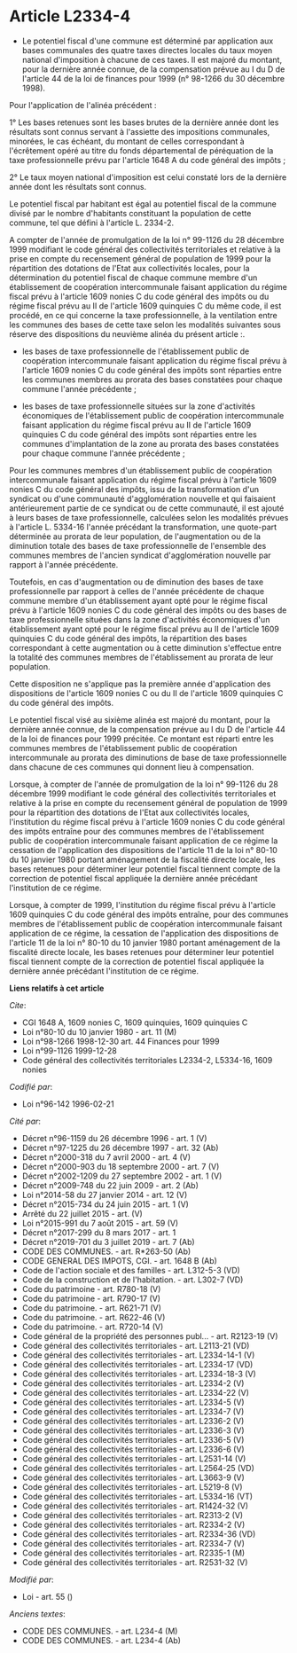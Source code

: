 # Article L2334-4

- Le potentiel fiscal d'une commune est déterminé par application aux bases communales des quatre taxes directes locales du
taux moyen national d'imposition à chacune de ces taxes. Il est majoré du montant, pour la dernière année connue, de la
compensation prévue au I du D de l'article 44 de la loi de finances pour 1999 (n° 98-1266 du 30 décembre 1998).

Pour l'application de l'alinéa précédent :

1° Les bases retenues sont les bases brutes de la dernière année dont les résultats sont connus servant à l'assiette des
impositions communales, minorées, le cas échéant, du montant de celles correspondant à l'écrêtement opéré au titre du fonds
départemental de péréquation de la taxe professionnelle prévu par l'article 1648 A du code général des impôts ;

2° Le taux moyen national d'imposition est celui constaté lors de la dernière année dont les résultats sont connus.

Le potentiel fiscal par habitant est égal au potentiel fiscal de la commune divisé par le nombre d'habitants constituant la
population de cette commune, tel que défini à l'article L. 2334-2.

A compter de l'année de promulgation de la loi n° 99-1126 du 28 décembre 1999 modifiant le code général des collectivités
territoriales et relative à la prise en compte du recensement général de population de 1999 pour la répartition des dotations
de l'Etat aux collectivités locales, pour la détermination du potentiel fiscal de chaque commune membre d'un établissement de
coopération intercommunale faisant application du régime fiscal prévu à l'article 1609 nonies C du code général des impôts ou
du régime fiscal prévu au II de l'article 1609 quinquies C du même code, il est procédé, en ce qui concerne la taxe
professionnelle, à la ventilation entre les communes des bases de cette taxe selon les modalités suivantes sous réserve des
dispositions du neuvième alinéa du présent article :.

- les bases de taxe professionnelle de l'établissement public de coopération intercommunale faisant application du régime
fiscal prévu à l'article 1609 nonies C du code général des impôts sont réparties entre les communes membres au prorata des
bases constatées pour chaque commune l'année précédente ;

- les bases de taxe professionnelle situées sur la zone d'activités économiques de l'établissement public de coopération
intercommunale faisant application du régime fiscal prévu au II de l'article 1609 quinquies C du code général des impôts sont
réparties entre les communes d'implantation de la zone au prorata des bases constatées pour chaque commune l'année
précédente ;

Pour les communes membres d'un établissement public de coopération intercommunale faisant application du régime fiscal prévu
à l'article 1609 nonies C du code général des impôts, issu de la transformation d'un syndicat ou d'une communauté
d'agglomération nouvelle et qui faisaient antérieurement partie de ce syndicat ou de cette communauté, il est ajouté à leurs
bases de taxe professionnelle, calculées selon les modalités prévues à l'article L. 5334-16 l'année précédant la
transformation, une quote-part déterminée au prorata de leur population, de l'augmentation ou de la diminution totale des
bases de taxe professionnelle de l'ensemble des communes membres de l'ancien syndicat d'agglomération nouvelle par rapport à
l'année précédente.

Toutefois, en cas d'augmentation ou de diminution des bases de taxe professionnelle par rapport à celles de l'année
précédente de chaque commune membre d'un établissement ayant opté pour le régime fiscal prévu à l'article 1609 nonies C du
code général des impôts ou des bases de taxe professionnelle situées dans la zone d'activités économiques d'un établissement
ayant opté pour le régime fiscal prévu au II de l'article 1609 quinquies C du code général des impôts, la répartition des
bases correspondant à cette augmentation ou à cette diminution s'effectue entre la totalité des communes membres de
l'établissement au prorata de leur population.

Cette disposition ne s'applique pas la première année d'application des dispositions de l'article 1609 nonies C ou du II de
l'article 1609 quinquies C du code général des impôts.

Le potentiel fiscal visé au sixième alinéa est majoré du montant, pour la dernière année connue, de la compensation prévue au
I du D de l'article 44 de la loi de finances pour 1999 précitée. Ce montant est réparti entre les communes membres de
l'établissement public de coopération intercommunale au prorata des diminutions de base de taxe professionnelle dans chacune
de ces communes qui donnent lieu à compensation.

Lorsque, à compter de l'année de promulgation de la loi n° 99-1126 du 28 décembre 1999 modifiant le code général des
collectivités territoriales et relative à la prise en compte du recensement général de population de 1999 pour la répartition
des dotations de l'Etat aux collectivités locales, l'institution du régime fiscal prévu à l'article 1609 nonies C du code
général des impôts entraîne pour des communes membres de l'établissement public de coopération intercommunale faisant
application de ce régime la cessation de l'application des dispositions de l'article 11 de la loi n° 80-10 du 10 janvier 1980
portant aménagement de la fiscalité directe locale, les bases retenues pour déterminer leur potentiel fiscal tiennent compte
de la correction de potentiel fiscal appliquée la dernière année précédant l'institution de ce régime.

Lorsque, à compter de 1999, l'institution du régime fiscal prévu à l'article 1609 quinquies C du code général des impôts
entraîne, pour des communes membres de l'établissement public de coopération intercommunale faisant application de ce régime,
la cessation de l'application des dispositions de l'article 11 de la loi n° 80-10 du 10 janvier 1980 portant aménagement de
la fiscalité directe locale, les bases retenues pour déterminer leur potentiel fiscal tiennent compte de la correction de
potentiel fiscal appliquée la dernière année précédant l'institution de ce régime.

**Liens relatifs à cet article**

_Cite_:

  - CGI 1648 A, 1609 nonies C, 1609 quinquies, 1609 quinquies C
  - Loi n°80-10 du 10 janvier 1980 - art. 11 (M)
  - Loi n°98-1266 1998-12-30 art. 44 Finances pour 1999
  - Loi n°99-1126 1999-12-28
  - Code général des collectivités territoriales L2334-2, L5334-16, 1609 nonies

_Codifié par_:

  - Loi n°96-142 1996-02-21

_Cité par_:

  - Décret n°96-1159 du 26 décembre 1996 - art. 1 (V)
  - Décret n°97-1225 du 26 décembre 1997 - art. 32 (Ab)
  - Décret n°2000-318 du 7 avril 2000 - art. 4 (V)
  - Décret n°2000-903 du 18 septembre 2000 - art. 7 (V)
  - Décret n°2002-1209 du 27 septembre 2002 - art. 1 (V)
  - Décret n°2009-748 du 22 juin 2009 - art. 2 (Ab)
  - Loi n°2014-58 du 27 janvier 2014 - art. 12 (V)
  - Décret n°2015-734 du 24 juin 2015 - art. 1 (V)
  - Arrêté du 22 juillet 2015 - art. (V)
  - Loi n°2015-991 du 7 août 2015 - art. 59 (V)
  - Décret n°2017-299 du 8 mars 2017 - art. 1
  - Décret n°2019-701 du 3 juillet 2019 - art. 7 (Ab)
  - CODE DES COMMUNES. - art. R*263-50 (Ab)
  - CODE GENERAL DES IMPOTS, CGI. - art. 1648 B (Ab)
  - Code de l'action sociale et des familles - art. L312-5-3 (VD)
  - Code de la construction et de l'habitation. - art. L302-7 (VD)
  - Code du patrimoine - art. R780-18 (V)
  - Code du patrimoine - art. R790-17 (V)
  - Code du patrimoine. - art. R621-71 (V)
  - Code du patrimoine. - art. R622-46 (V)
  - Code du patrimoine. - art. R720-14 (V)
  - Code général de la propriété des personnes publ... - art. R2123-19 (V)
  - Code général des collectivités territoriales - art. L2113-21 (VD)
  - Code général des collectivités territoriales - art. L2334-14-1 (V)
  - Code général des collectivités territoriales - art. L2334-17 (VD)
  - Code général des collectivités territoriales - art. L2334-18-3 (V)
  - Code général des collectivités territoriales - art. L2334-2 (V)
  - Code général des collectivités territoriales - art. L2334-22 (V)
  - Code général des collectivités territoriales - art. L2334-5 (V)
  - Code général des collectivités territoriales - art. L2334-7 (V)
  - Code général des collectivités territoriales - art. L2336-2 (V)
  - Code général des collectivités territoriales - art. L2336-3 (V)
  - Code général des collectivités territoriales - art. L2336-5 (V)
  - Code général des collectivités territoriales - art. L2336-6 (V)
  - Code général des collectivités territoriales - art. L2531-14 (V)
  - Code général des collectivités territoriales - art. L2564-25 (VD)
  - Code général des collectivités territoriales - art. L3663-9 (V)
  - Code général des collectivités territoriales - art. L5219-8 (V)
  - Code général des collectivités territoriales - art. L5334-16 (VT)
  - Code général des collectivités territoriales - art. R1424-32 (V)
  - Code général des collectivités territoriales - art. R2313-2 (V)
  - Code général des collectivités territoriales - art. R2334-2 (V)
  - Code général des collectivités territoriales - art. R2334-36 (VD)
  - Code général des collectivités territoriales - art. R2334-7 (V)
  - Code général des collectivités territoriales - art. R2335-1 (M)
  - Code général des collectivités territoriales - art. R2531-32 (V)

_Modifié par_:

  - Loi - art. 55 ()

_Anciens textes_:

  - CODE DES COMMUNES. - art. L234-4 (M)
  - CODE DES COMMUNES. - art. L234-4 (Ab)

